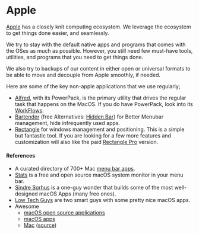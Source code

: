 # Apple

[Apple](https://www.apple.com) has a closely knit computing ecosystem. We leverage the ecosystem to get things done easier, and seamlessly.

We try to stay with the default native apps and programs that comes with the OSes as much as possible. However, you still need few must-have tools, utilities, and programs that you need to get things done.

We also try to backups of our content in either open or universal formats to be able to move and decouple from Apple smoothly, if needed.

Here are some of the key non-apple applications that we use regularly;

- [Alfred](https://www.alfredapp.com), with its PowerPack, is the primary utility that drives the regular task that happens on the MacOS. If you do have PowerPack, look into its [WorkFlows](https://www.alfredapp.com/workflows/).
- [Bartender](https://www.macbartender.com) (free Alternatives: [Hidden Bar](https://superbits.co/hidden/)) for Better Menubar management, hide infrequently used apps.
- [Rectangle](https://rectangleapp.com) for windows management and positioning. This is a simple but fantastic tool. If you are looking for a few more features and customization will also like the paid [Rectangle Pro](https://rectangleapp.com/pro) version.

#### References

- A curated directory of 700+ Mac [menu bar apps](https://macmenubar.com).
- [Stats](https://github.com/exelban/stats) is a free and open source macOS system monitor in your menu bar.
- [Sindre Sorhus](https://sindresorhus.com) is a one-guy wonder that builds some of the most well-designed macOS Apps (many free ones).
- [Low Tech Guys](https://lowtechguys.com) are two smart guys with some pretty nice macOS apps.
- Awesome
	- [macOS open source applications](https://github.com/serhii-londar/open-source-mac-os-apps)
	- [macOS apps](https://github.com/learn-anything/macos-apps)
	- [Mac](https://wangchujiang.com/awesome-mac/) ([source](https://github.com/jaywcjlove/awesome-mac))
